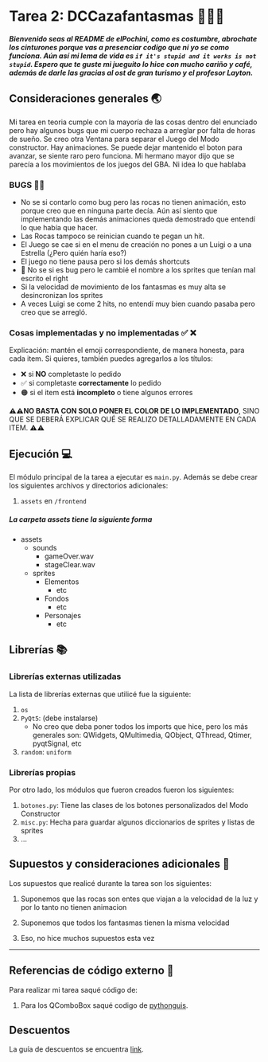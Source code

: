 # Tarea 2: DCCazafantasmas 👻🧱🔥

##### Bienvenido seas al README de elPochini, como es costumbre, abrochate los cinturones porque vas a presenciar codigo que ni yo se como funciona. Aún así mi lema de vida es ```if it's stupid and it works is not stupid```. Espero que te guste mi jueguito lo hice con mucho cariño y café, además de darle las gracias al ost de gran turismo y el profesor Layton.

## Consideraciones generales 🌏

Mi tarea en teoria cumple con la mayoría de las cosas dentro del enunciado pero hay algunos bugs que mi cuerpo rechaza a arreglar por falta de horas de sueño. Se creo otra Ventana para separar el Juego del Modo constructor. Hay animaciones. Se puede dejar mantenido el boton para avanzar, se siente raro pero funciona. Mi hermano mayor dijo que se parecía a los movimientos de los juegos del GBA. Ni idea lo que hablaba

### BUGS 🐛🦗
- No se si contarlo como bug pero las rocas no tienen animación, esto porque creo que en ninguna parte decía. Aún así siento que implementando las demás animaciones queda demostrado que entendí lo que había que hacer.
- Las Rocas tampoco se reinician cuando te pegan un hit.
- El Juego se cae si en el menu de creación no pones a un Luigi o a una Estrella  (¿Pero quién haría eso?)
- El juego no tiene pausa pero si los demás shortcuts
- 👀 No se si es bug pero le cambié el nombre a los sprites que tenían mal escrito el right 
- Si la velocidad de movimiento de los fantasmas es muy alta se desincronizan los sprites
- A veces Luigi se come 2 hits, no entendí muy bien cuando pasaba pero creo que se arregló. 

### Cosas implementadas y no implementadas :white_check_mark: :x:

Explicación: mantén el emoji correspondiente, de manera honesta, para cada item. Si quieres, también puedes agregarlos a los títulos:
- ❌ si **NO** completaste lo pedido
- ✅ si completaste **correctamente** lo pedido
- 🟠 si el item está **incompleto** o tiene algunos errores

**⚠️⚠️NO BASTA CON SOLO PONER EL COLOR DE LO IMPLEMENTADO**,
SINO QUE SE DEBERÁ EXPLICAR QUÉ SE REALIZO DETALLADAMENTE EN CADA ITEM.
⚠️⚠️


## Ejecución :computer:
El módulo principal de la tarea a ejecutar es  ```main.py```. Además se debe crear los siguientes archivos y directorios adicionales:

      
1. ```assets``` en ```/frontend```


##### La carpeta assets tiene la siguiente forma
- assets
    - sounds
        - gameOver.wav
        - stageClear.wav
    - sprites
       - Elementos
            - etc
       - Fondos
            - etc
       - Personajes
            - etc

## Librerías :books:
### Librerías externas utilizadas
La lista de librerías externas que utilicé fue la siguiente:

1. ```os```
2. ```PyQt5```:  (debe instalarse)
    - No creo que deba poner todos los imports que hice, pero los más generales son: QWidgets, QMultimedia, QObject, QThread, Qtimer, pyqtSignal, etc
3. ```random```: ```uniform```

### Librerías propias
Por otro lado, los módulos que fueron creados fueron los siguientes:

1. ```botones.py```: Tiene las clases de los botones personalizados del Modo Constructor
2. ```misc.py```: Hecha para guardar algunos diccionarios de sprites y listas de sprites
3. ...

## Supuestos y consideraciones adicionales :thinking:
Los supuestos que realicé durante la tarea son los siguientes:

1. Suponemos que las rocas son entes que viajan a la velocidad de la luz y por lo tanto no tienen animacion
2. Suponemos que todos los fantasmas tienen la misma velocidad

2. Eso, no hice muchos supuestos esta vez




-------

## Referencias de código externo :book:

Para realizar mi tarea saqué código de:
1. Para los QComboBox saqué codigo de [pythonguis](https://www.pythonguis.com/docs/qcombobox/).

## Descuentos
La guía de descuentos se encuentra [link](https://github.com/IIC2233/syllabus/blob/main/Tareas/Descuentos.md).

